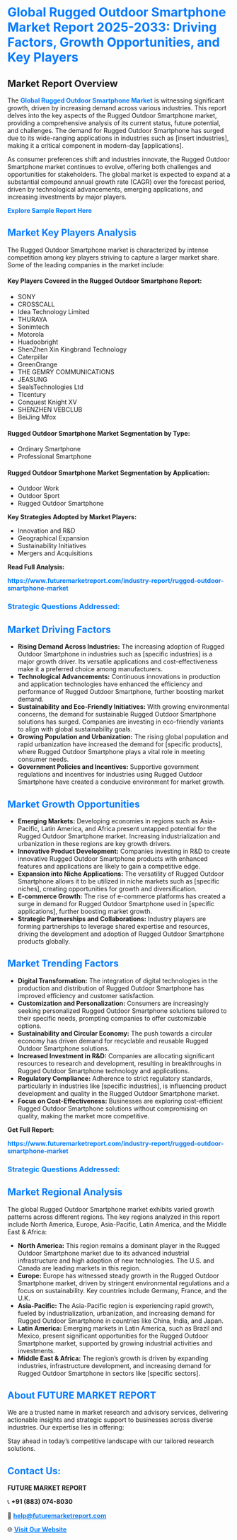 <h1 style="color: #007BFF;">Global Rugged Outdoor Smartphone Market Report 2025-2033: Driving Factors, Growth Opportunities, and Key Players</h1>

<section id="overview">
<h2>Market Report Overview</h2>
<p>The <a href="https://www.futuremarketreport.com/industry-report/rugged-outdoor-smartphone-market" style="color: #007BFF; text-decoration: none;"><strong>Global Rugged Outdoor Smartphone Market</strong></a> is witnessing significant growth, driven by increasing demand across various industries. This report delves into the key aspects of the Rugged Outdoor Smartphone market, providing a comprehensive analysis of its current status, future potential, and challenges. The demand for Rugged Outdoor Smartphone has surged due to its wide-ranging applications in industries such as [insert industries], making it a critical component in modern-day [applications].</p>
<p>As consumer preferences shift and industries innovate, the Rugged Outdoor Smartphone market continues to evolve, offering both challenges and opportunities for stakeholders. The global market is expected to expand at a substantial compound annual growth rate (CAGR) over the forecast period, driven by technological advancements, emerging applications, and increasing investments by major players.</p>
</section>

<section id="overview">
<p><a href="https://www.futuremarketreport.com/request-sample/reportId=120600" style="color: #007BFF; text-decoration: none;"><strong>Explore Sample Report Here</strong></a></p>
</section>

<section id="key-players">
<h2 style="color: #007BFF;">Market Key Players Analysis</h2>
<p>The Rugged Outdoor Smartphone market is characterized by intense competition among key players striving to capture a larger market share. Some of the leading companies in the market include:</p>
<h4>Key Players Covered in the Rugged Outdoor Smartphone Report:</h4>
<ul><li>SONY</li><li>CROSSCALL</li><li>Idea Technology Limited</li><li>THURAYA</li><li>Sonimtech</li><li>Motorola</li><li>Huadoobright</li><li>ShenZhen Xin Kingbrand Technology</li><li>Caterpillar</li><li>GreenOrange</li><li>THE GEMRY COMMUNICATIONS</li><li>JEASUNG</li><li>SealsTechnologies Ltd</li><li>Tlcentury</li><li>Conquest Knight XV</li><li>SHENZHEN VEBCLUB</li><li>BeiJing Mfox</li></ul>
<h4>Rugged Outdoor Smartphone Market Segmentation by Type:</h4>
<ul><li>Ordinary Smartphone</li><li>Professional Smartphone</li></ul>

<h4>Rugged Outdoor Smartphone Market Segmentation by Application:</h4>
<ul><li>Outdoor Work</li><li>Outdoor Sport</li><li>Rugged Outdoor Smartphone</li></ul>
<p><strong>Key Strategies Adopted by Market Players:</strong></p>
<ul>
<li>Innovation and R&D</li>
<li>Geographical Expansion</li>
<li>Sustainability Initiatives</li>
<li>Mergers and Acquisitions</li>
</ul>
</section>

<section>
<p><strong>Read Full Analysis: </strong></p><a href="https://www.futuremarketreport.com/industry-report/rugged-outdoor-smartphone-market" style="color: #007BFF; text-decoration: none;"><strong>https://www.futuremarketreport.com/industry-report/rugged-outdoor-smartphone-market</strong></a>
<h3 style="color: #007BFF;">Strategic Questions Addressed:</h3>
</section>

<section id="driving-factors">
<h2 style="color: #007BFF;">Market Driving Factors</h2>
<ul>
<li><strong>Rising Demand Across Industries:</strong> The increasing adoption of Rugged Outdoor Smartphone in industries such as [specific industries] is a major growth driver. Its versatile applications and cost-effectiveness make it a preferred choice among manufacturers.</li>
<li><strong>Technological Advancements:</strong> Continuous innovations in production and application technologies have enhanced the efficiency and performance of Rugged Outdoor Smartphone, further boosting market demand.</li>
<li><strong>Sustainability and Eco-Friendly Initiatives:</strong> With growing environmental concerns, the demand for sustainable Rugged Outdoor Smartphone solutions has surged. Companies are investing in eco-friendly variants to align with global sustainability goals.</li>
<li><strong>Growing Population and Urbanization:</strong> The rising global population and rapid urbanization have increased the demand for [specific products], where Rugged Outdoor Smartphone plays a vital role in meeting consumer needs.</li>
<li><strong>Government Policies and Incentives:</strong> Supportive government regulations and incentives for industries using Rugged Outdoor Smartphone have created a conducive environment for market growth.</li>
</ul>
</section>

<section id="growth-opportunities">
<h2 style="color: #007BFF;">Market Growth Opportunities</h2>
<ul>
<li><strong>Emerging Markets:</strong> Developing economies in regions such as Asia-Pacific, Latin America, and Africa present untapped potential for the Rugged Outdoor Smartphone market. Increasing industrialization and urbanization in these regions are key growth drivers.</li>
<li><strong>Innovative Product Development:</strong> Companies investing in R&D to create innovative Rugged Outdoor Smartphone products with enhanced features and applications are likely to gain a competitive edge.</li>
<li><strong>Expansion into Niche Applications:</strong> The versatility of Rugged Outdoor Smartphone allows it to be utilized in niche markets such as [specific niches], creating opportunities for growth and diversification.</li>
<li><strong>E-commerce Growth:</strong> The rise of e-commerce platforms has created a surge in demand for Rugged Outdoor Smartphone used in [specific applications], further boosting market growth.</li>
<li><strong>Strategic Partnerships and Collaborations:</strong> Industry players are forming partnerships to leverage shared expertise and resources, driving the development and adoption of Rugged Outdoor Smartphone products globally.</li>
</ul>
</section>

<section id="trending-factors">
<h2 style="color: #007BFF;">Market Trending Factors</h2>
<ul>
<li><strong>Digital Transformation:</strong> The integration of digital technologies in the production and distribution of Rugged Outdoor Smartphone has improved efficiency and customer satisfaction.</li>
<li><strong>Customization and Personalization:</strong> Consumers are increasingly seeking personalized Rugged Outdoor Smartphone solutions tailored to their specific needs, prompting companies to offer customizable options.</li>
<li><strong>Sustainability and Circular Economy:</strong> The push towards a circular economy has driven demand for recyclable and reusable Rugged Outdoor Smartphone solutions.</li>
<li><strong>Increased Investment in R&D:</strong> Companies are allocating significant resources to research and development, resulting in breakthroughs in Rugged Outdoor Smartphone technology and applications.</li>
<li><strong>Regulatory Compliance:</strong> Adherence to strict regulatory standards, particularly in industries like [specific industries], is influencing product development and quality in the Rugged Outdoor Smartphone market.</li>
<li><strong>Focus on Cost-Effectiveness:</strong> Businesses are exploring cost-efficient Rugged Outdoor Smartphone solutions without compromising on quality, making the market more competitive.</li>
</ul>
</section>

<section>
<p><strong>Get Full Report: </strong></p><a href="https://www.futuremarketreport.com/industry-report/rugged-outdoor-smartphone-market" style="color: #007BFF; text-decoration: none;"><strong>https://www.futuremarketreport.com/industry-report/rugged-outdoor-smartphone-market</strong></a>
<h3 style="color: #007BFF;">Strategic Questions Addressed:</h3>
</section>


<section id="regional-analysis">
<h2 style="color: #007BFF;">Market Regional Analysis</h2>
<p>The global Rugged Outdoor Smartphone market exhibits varied growth patterns across different regions. The key regions analyzed in this report include North America, Europe, Asia-Pacific, Latin America, and the Middle East & Africa:</p>
<ul>
<li><strong>North America:</strong> This region remains a dominant player in the Rugged Outdoor Smartphone market due to its advanced industrial infrastructure and high adoption of new technologies. The U.S. and Canada are leading markets in this region.</li>
<li><strong>Europe:</strong> Europe has witnessed steady growth in the Rugged Outdoor Smartphone market, driven by stringent environmental regulations and a focus on sustainability. Key countries include Germany, France, and the U.K.</li>
<li><strong>Asia-Pacific:</strong> The Asia-Pacific region is experiencing rapid growth, fueled by industrialization, urbanization, and increasing demand for Rugged Outdoor Smartphone in countries like China, India, and Japan.</li>
<li><strong>Latin America:</strong> Emerging markets in Latin America, such as Brazil and Mexico, present significant opportunities for the Rugged Outdoor Smartphone market, supported by growing industrial activities and investments.</li>
<li><strong>Middle East & Africa:</strong> The region’s growth is driven by expanding industries, infrastructure development, and increasing demand for Rugged Outdoor Smartphone in sectors like [specific sectors].</li>
</ul>
</section>

<footer>
<h2 style="color: #007BFF;">About FUTURE MARKET REPORT</h2>
<p>We are a trusted name in market research and advisory services, delivering actionable insights and strategic support to businesses across diverse industries. Our expertise lies in offering:</p>

<p>Stay ahead in today’s competitive landscape with our tailored research solutions.</p>

<h2 style="color: #007BFF;">Contact Us:</h2>
<p><strong>FUTURE MARKET REPORT</strong></p>
<p>📞 <strong>+91 (883) 074-8030</strong></p>
<p>📧 <strong><a href="mailto:help@futuremarketreport.com" style="color: #007BFF;">help@futuremarketreport.com</a></strong></p>
<p>🌐 <strong><a href="https://www.futuremarketreport.com/" style="color: #007BFF;">Visit Our Website</a></strong></p>
</footer>